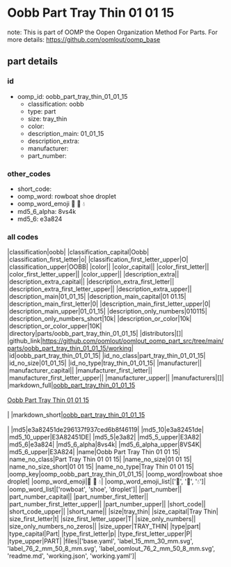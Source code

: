 # Oobb Part Tray Thin 01 01 15  

note: This is part of OOMP the Oopen Organization Method For Parts. For more details: https://github.com/oomlout/oomp_base

##  part details





### id
* oomp_id: oobb_part_tray_thin_01_01_15
  * classification: oobb
  * type: part
  * size: tray_thin
  * color: 
  * description_main: 01_01_15
  * description_extra: 
  * manufacturer: 
  * part_number: 

### other_codes
* short_code: 
* oomp_word: rowboat shoe droplet
* oomp_word_emoji :rowboat: :shoe: :droplet:
* md5_6_alpha: 8vs4k
* md5_6: e3a824

### all codes 
|classification|oobb|
|classification_capital|Oobb|
|classification_first_letter|o|
|classification_first_letter_upper|O|
|classification_upper|OOBB|
|color||
|color_capital||
|color_first_letter||
|color_first_letter_upper||
|color_upper||
|description_extra||
|description_extra_capital||
|description_extra_first_letter||
|description_extra_first_letter_upper||
|description_extra_upper||
|description_main|01_01_15|
|description_main_capital|01 01.15|
|description_main_first_letter|0|
|description_main_first_letter_upper|0|
|description_main_upper|01_01_15|
|description_only_numbers|010115|
|description_only_numbers_short|10k|
|description_or_color|10k|
|description_or_color_upper|10K|
|directory|parts/oobb_part_tray_thin_01_01_15|
|distributors|[]|
|github_link|https://github.com/oomlout/oomlout_oomp_part_src/tree/main/parts/oobb_part_tray_thin_01_01_15/working|
|id|oobb_part_tray_thin_01_01_15|
|id_no_class|part_tray_thin_01_01_15|
|id_no_size|01_01_15|
|id_no_type|tray_thin_01_01_15|
|manufacturer||
|manufacturer_capital||
|manufacturer_first_letter||
|manufacturer_first_letter_upper||
|manufacturer_upper||
|manufacturers|[]|
|markdown_full|[oobb_part_tray_thin_01_01_15](https://github.com/oomlout/oomlout_oomp_part_src/tree/main/parts/oobb_part_tray_thin_01_01_15/working)<br>[](https://github.com/oomlout/oomlout_oomp_part_src/tree/main/parts/oobb_part_tray_thin_01_01_15/working)<br>[Oobb Part Tray Thin 01 01 15](https://github.com/oomlout/oomlout_oomp_part_src/tree/main/parts/oobb_part_tray_thin_01_01_15/working)<br><br>|
|markdown_short|[oobb_part_tray_thin_01_01_15](https://github.com/oomlout/oomlout_oomp_part_src/tree/main/parts/oobb_part_tray_thin_01_01_15/working)<br><br>|
|md5|e3a82451de296137f937ced6b8f46119|
|md5_10|e3a82451de|
|md5_10_upper|E3A82451DE|
|md5_5|e3a82|
|md5_5_upper|E3A82|
|md5_6|e3a824|
|md5_6_alpha|8vs4k|
|md5_6_alpha_upper|8VS4K|
|md5_6_upper|E3A824|
|name|Oobb Part Tray Thin 01 01 15|
|name_no_class|Part Tray Thin 01 01 15|
|name_no_size|01 01 15|
|name_no_size_short|01 01 15|
|name_no_type|Tray Thin 01 01 15|
|oomp_key|oomp_oobb_part_tray_thin_01_01_15|
|oomp_word|rowboat shoe droplet|
|oomp_word_emoji|:rowboat: :shoe: :droplet:|
|oomp_word_emoji_list|[':rowboat:', ':shoe:', ':droplet:']|
|oomp_word_list|['rowboat', 'shoe', 'droplet']|
|part_number||
|part_number_capital||
|part_number_first_letter||
|part_number_first_letter_upper||
|part_number_upper||
|short_code||
|short_code_upper||
|short_name||
|size|tray_thin|
|size_capital|Tray Thin|
|size_first_letter|t|
|size_first_letter_upper|T|
|size_only_numbers||
|size_only_numbers_no_zeros||
|size_upper|TRAY_THIN|
|type|part|
|type_capital|Part|
|type_first_letter|p|
|type_first_letter_upper|P|
|type_upper|PART|
|files|['base.yaml', 'label_15_mm_30_mm.svg', 'label_76_2_mm_50_8_mm.svg', 'label_oomlout_76_2_mm_50_8_mm.svg', 'readme.md', 'working.json', 'working.yaml']|
